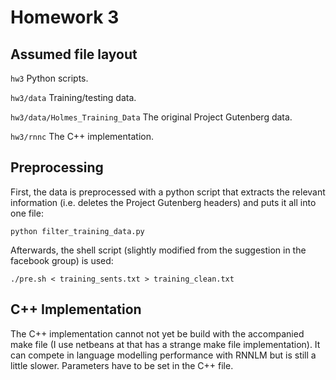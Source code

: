 # Homework 3
## Assumed file layout
`hw3`
Python scripts.

`hw3/data`
Training/testing data.

`hw3/data/Holmes_Training_Data`
The original Project Gutenberg data.

`hw3/rnnc`
The C++ implementation.

## Preprocessing
First, the data is preprocessed with a python script that extracts the relevant information (i.e. deletes the Project Gutenberg headers) and puts it all into one file:

`python filter_training_data.py`

Afterwards, the shell script (slightly modified from the suggestion in the facebook group) is used:

`./pre.sh < training_sents.txt > training_clean.txt`

## C++ Implementation

The C++ implementation cannot not yet be build with the accompanied make file (I use netbeans at that has a strange make file implementation). It can compete in language modelling performance with RNNLM but is still a little slower. Parameters have to be set in the C++ file.

